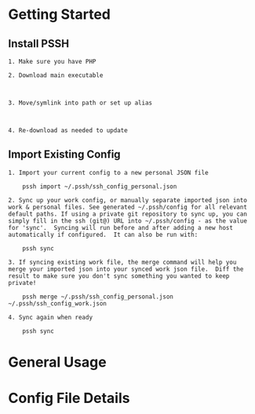 # Getting Started

## Install PSSH
    1. Make sure you have PHP

    2. Download main executable

        
        
    3. Move/symlink into path or set up alias

        

    4. Re-download as needed to update

## Import Existing Config
    1. Import your current config to a new personal JSON file

        pssh import ~/.pssh/ssh_config_personal.json

    2. Sync up your work config, or manually separate imported json into work & personal files. See generated ~/.pssh/config for all relevant default paths. If using a private git repository to sync up, you can simply fill in the ssh (git@) URL into ~/.pssh/config - as the value for 'sync'.  Syncing will run before and after adding a new host automatically if configured.  It can also be run with:

        pssh sync

    3. If syncing existing work file, the merge command will help you merge your imported json into your synced work json file.  Diff the result to make sure you don't sync something you wanted to keep private!

        pssh merge ~/.pssh/ssh_config_personal.json ~/.pssh/ssh_config_work.json

    4. Sync again when ready

        pssh sync

# General Usage

# Config File Details
